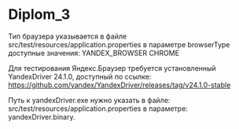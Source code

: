 # Diplom_3
Тип браузера указывается в файле src/test/resources/application.properties
в параметре browserType
доступные значения:
YANDEX_BROWSER
CHROME

Для тестирования Яндекс.Браузер требуется установленный YandexDriver 24.1.0, доступный по ссылке:
https://github.com/yandex/YandexDriver/releases/tag/v24.1.0-stable

Путь к yandexDriver.exe нужно указать в файле: src/test/resources/application.properties
в параметре: yandexDriver.binary.
